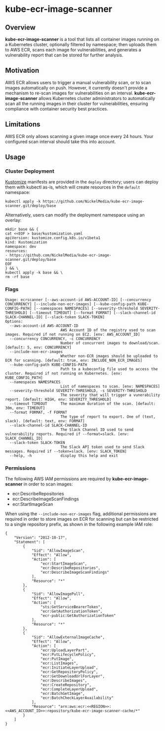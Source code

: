 # kube-ecr-image-scanner

## Overview

**kube-ecr-image-scanner** is a tool that lists all container images running on a Kubernetes cluster,
optionally filtered by namespace; then uploads them to AWS ECR, scans each image for vulnerabilities,
and generates a vulnerability report that can be stored for further analysis.

## Motivation

AWS ECR allows users to trigger a manual vulnerability scan, or to scan images automatically on push.
However, it currently doesn't provide a mechanism to re-scan images for vulnerabilities on an interval.
**kube-ecr-image-scanner** allows Kubernetes cluster administrators to automatically scan all the running
images in their cluster for vulnerabilities, ensuring compliance with container security best practices.

## Limitations

AWS ECR only allows scanning a given image once every 24 hours. Your configured scan interval should
take this into account.

## Usage

### Cluster Deployment
[Kustomize](https://kubectl.docs.kubernetes.io/guides/introduction/) manifests are provided in the `deploy` directory;
users can deploy them with kubectl as-is, which will create resources in the `default` namespace:
```
kubectl apply -k https://github.com/NickelMedia/kube-ecr-image-scanner.git/deploy/base
```
Alternatively, users can modify the deployment namespace using an overlay:
```
mkdir base && {
cat <<EOF > base/kustomization.yaml
apiVersion: kustomize.config.k8s.io/v1beta1
kind: Kustomization
namespace: dev
resources:
- https://github.com/NickelMedia/kube-ecr-image-scanner.git/deploy/base
EOF
} && \
kubectl apply -k base && \
rm -rf base
```

### Flags

```
Usage: ecrscanner [--aws-account-id AWS-ACCOUNT-ID] [--concurrency CONCURRENCY] [--include-non-ecr-images] [--kube-config-path KUBE-CONFIG-PATH] [--namespaces NAMESPACES] [--severity-threshold SEVERITY-THRESHOLD] [--timeout TIMEOUT] [--format FORMAT] [--slack-channel-id SLACK-CHANNEL-ID] [--slack-token SLACK-TOKEN]
Options:
  --aws-account-id AWS-ACCOUNT-ID
                         AWS Account ID of the registry used to scan images. Required if not running on EC2. [env: AWS_ACCOUNT_ID]
  --concurrency CONCURRENCY, -c CONCURRENCY
                         Number of concurrent images to download/scan. [default: 5, env: CONCURRENCY]
  --include-non-ecr-images
                         Whether non-ECR images should be uploaded to ECR for scanning. [default: true, env: INCLUDE_NON_ECR_IMAGES]
  --kube-config-path KUBE-CONFIG-PATH
                         Path to a kubeconfig file used to access the cluster. Required if not running on Kubernetes. [env: KUBE_CONFIG_PATH]
  --namespaces NAMESPACES
                         List of namespaces to scan. [env: NAMESPACES]
  --severity-threshold SEVERITY-THRESHOLD, -s SEVERITY-THRESHOLD
                         The severity that will trigger a vunerability report. [default: HIGH, env: SEVERITY_THRESHOLD]
  --timeout TIMEOUT      The maximum duration of the scan. [default: 30m, env: TIMEOUT]
  --format FORMAT, -f FORMAT
                         The type of report to export. One of (text, slack). [default: text, env: FORMAT]
  --slack-channel-id SLACK-CHANNEL-ID
                         The Slack Channel ID used to send vulnerability reports. Required if --format=slack. [env: SLACK_CHANNEL_ID]
  --slack-token SLACK-TOKEN
                         The Slack API token used to send Slack messages. Required if --token=slack. [env: SLACK_TOKEN]
  --help, -h             display this help and exit
```

### Permissions

The following AWS IAM permissions are required by **kube-ecr-image-scanner** in order to scan images:

- ecr:DescribeRepositories
- ecr:DescribeImageScanFindings
- ecr:StartImageScan

When using the `--include-non-ecr-images` flag, additional permissions are required in order to store images on
ECR for scanning but can be restricted to a single repository prefix, as shown in the following example IAM role:
```
{
    "Version": "2012-10-17",
    "Statement": [
        {
            "Sid": "AllowImageScan",
            "Effect": "Allow",
            "Action": [
                "ecr:StartImageScan",
                "ecr:DescribeRepositories",
                "ecr:DescribeImageScanFindings"
            ],
            "Resource": "*"
        },
        {
            "Sid": "AllowImagePull",
            "Effect": "Allow",
            "Action": [
                "sts:GetServiceBearerToken",
                "ecr:GetAuthorizationToken",
                "ecr-public:GetAuthorizationToken"
            ],
            "Resource": "*"
        },
        {
            "Sid": "AllowExternalImageCache",
            "Effect": "Allow",
            "Action": [
                "ecr:UploadLayerPart",
                "ecr:PutLifecyclePolicy",
                "ecr:PutImage",
                "ecr:ListImages",
                "ecr:InitiateLayerUpload",
                "ecr:GetRepositoryPolicy",
                "ecr:GetDownloadUrlForLayer",
                "ecr:DescribeImages",
                "ecr:CreateRepository",
                "ecr:CompleteLayerUpload",
                "ecr:BatchGetImage",
                "ecr:BatchCheckLayerAvailability"
            ],
            "Resource": "arn:aws:ecr:<<REGION>>:<<AWS_ACCOUNT_ID>>:repository/kube-ecr-image-scanner-cache/*"
        }
    ]
}
```
